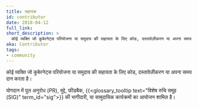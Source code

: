 ```yaml
---
title: सहायक
id: contributor
date: 2018-04-12
full_link: 
short_description: >
  कोई व्यक्ति जो कुबेरनेट्स परियोजना या समुदाय की सहायता के लिए कोड, दस्तावेज़ीकरण या अपना समय दान करता है।
aka: Contributor
tags:
- community
---
```

 कोई व्यक्ति जो कुबेरनेट्स परियोजना या समुदाय की सहायता के लिए कोड, दस्तावेज़ीकरण या अपना समय दान करता है।

<!--more--> 

योगदान में पुल अनुरोध (PR), मुद्दे, फीडबैक, {{<glossary_tooltip text="विशेष रुचि समूह (SIG)" term_id="sig">}} की भागीदारी, या सामुदायिक कार्यक्रमों का आयोजन शामिल है।